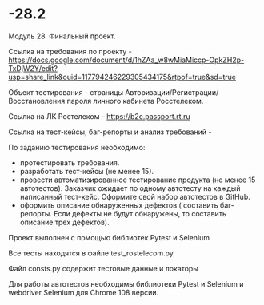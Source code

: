 # -28.2

Модуль 28. Финальный проект.

Ссылка на требования по проекту - https://docs.google.com/document/d/1hZAa_w8wMiaMiccp-OpkZH2p-TxDjW2Y/edit?usp=share_link&ouid=117794246229305434175&rtpof=true&sd=true 

Объект тестирования - страницы Авторизации/Регистрации/Восстановления пароля личного кабинета Росстелеком. 

Ссылка на ЛК Ростелеком - https://b2c.passport.rt.ru 

Ссылка на тест-кейсы, баг-репорты и анализ требований - 

По заданию тестирования необходимо:
- протестировать требования.
- разработать тест-кейсы (не менее 15).
- провести автоматизированное тестирование продукта (не менее 15 автотестов). Заказчик ожидает по одному автотесту на каждый написанный тест-кейс. Оформите свой набор автотестов в GitHub.
- оформить описание обнаруженных дефектов ( составить баг-репорты. Если дефекты не будут обнаружены, то составить описание трех дефектов).

Проект выполнен с помощью библиотек Pytest и Selenium

Все тесты находятся в файле test_rostelecom.py

Файл consts.py содержит тестовые данные и локаторы

Для работы автотестов необходимы библиотеки Pytest и Selenium и webdriver Selenium для Chrome 108 версии. 
